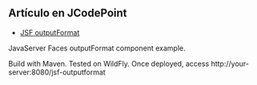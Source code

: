 ## Artículo en JCodePoint
* [JSF outputFormat](https://jcodepoint.com/jsf/etiquetas/jsf-outputformat/)

JavaServer Faces outputFormat component example.

Build with Maven. Tested on WildFly. Once deployed, access http://your-server:8080/jsf-outputformat
